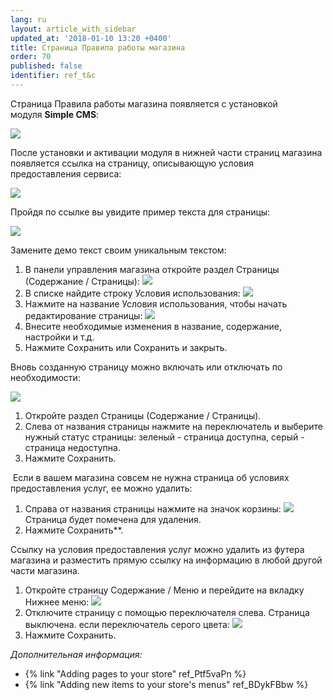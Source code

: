 ```yaml
---
lang: ru
layout: article_with_sidebar
updated_at: '2018-01-10 13:20 +0400'
title: Страница Правила работы магазина
order: 70
published: false
identifier: ref_t&c
---
```

Страница Правила работы магазина появляется с установкой модуля **Simple CMS**:

![]({{site.baseurl}}/attachments/6389830/7602622.png)

После установки и активации модуля в нижней части страниц магазина появляется ссылка на страницу, описывающую условия предоставления сервиса:

![]({{site.baseurl}}/attachments/6389830/7602619.png)

Пройдя по ссылке вы увидите пример текста для страницы:

![]({{site.baseurl}}/attachments/6389830/7602621.png)

Замените демо текст своим уникальным текстом:

1.  В панели управления магазина откройте раздел Страницы (Содержание / Страницы):
    ![]({{site.baseurl}}/attachments/6389830/8716552.png)
2.  В списке найдите строку Условия использования:
    ![]({{site.baseurl}}/attachments/6389830/8716553.png)
3.  Нажмите на название Условия использования, чтобы начать редактирование страницы:
    ![]({{site.baseurl}}/attachments/6389830/8716554.png)
4.  Внесите необходимые изменения в название, содержание, настройки и т.д.
5.  Нажмите Сохранить или Сохранить и закрыть.

Вновь созданную страницу можно включать или отключать по необходимости:

![]({{site.baseurl}}/attachments/6389830/8716556.png)

1.  Откройте раздел Страницы (Содержание / Страницы).
2.  Слева от названия страницы нажмите на переключатель и выберите нужный статус страницы: зеленый - страница доступна, серый - страница недоступна.
3. Нажмите Сохранить.

 Если в вашем магазина совсем не нужна страница об условиях предоставления услуг, ее можно удалить:

1.  Справа от названия страницы нажмите на значок корзины:
    ![]({{site.baseurl}}/attachments/6389830/8716555.png)
    Страница будет помечена для удаления.
2.  Нажмите Сохранить**.
    
Ссылку на условия предоставления услуг можно удалить из футера магазина и разместить прямую ссылку на информацию в любой другой части магазина.

1.  Откройте страницу Содержание / Меню и перейдите на вкладку Нижнее меню:
    ![]({{site.baseurl}}/attachments/6389830/8716557.png)
2.  Отключите страницу с помощью переключателя слева. Страница выключена. если переключатель серого цвета:
    ![]({{site.baseurl}}/attachments/6389830/8716558.png)
3.  Нажмите Сохранить.

_Дополнительная информация:_

*   {% link "Adding pages to your store" ref_Ptf5vaPn %}
*   {% link "Adding new items to your store's menus" ref_BDykFBbw %}
